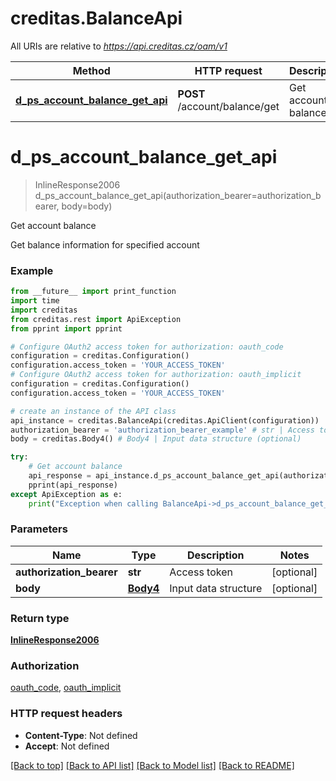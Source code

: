 # creditas.BalanceApi

All URIs are relative to *https://api.creditas.cz/oam/v1*

Method | HTTP request | Description
------------- | ------------- | -------------
[**d_ps_account_balance_get_api**](BalanceApi.md#d_ps_account_balance_get_api) | **POST** /account/balance/get | Get account balance


# **d_ps_account_balance_get_api**
> InlineResponse2006 d_ps_account_balance_get_api(authorization_bearer=authorization_bearer, body=body)

Get account balance

Get balance information for specified account

### Example
```python
from __future__ import print_function
import time
import creditas
from creditas.rest import ApiException
from pprint import pprint

# Configure OAuth2 access token for authorization: oauth_code
configuration = creditas.Configuration()
configuration.access_token = 'YOUR_ACCESS_TOKEN'
# Configure OAuth2 access token for authorization: oauth_implicit
configuration = creditas.Configuration()
configuration.access_token = 'YOUR_ACCESS_TOKEN'

# create an instance of the API class
api_instance = creditas.BalanceApi(creditas.ApiClient(configuration))
authorization_bearer = 'authorization_bearer_example' # str | Access token (optional)
body = creditas.Body4() # Body4 | Input data structure (optional)

try:
    # Get account balance
    api_response = api_instance.d_ps_account_balance_get_api(authorization_bearer=authorization_bearer, body=body)
    pprint(api_response)
except ApiException as e:
    print("Exception when calling BalanceApi->d_ps_account_balance_get_api: %s\n" % e)
```

### Parameters

Name | Type | Description  | Notes
------------- | ------------- | ------------- | -------------
 **authorization_bearer** | **str**| Access token | [optional] 
 **body** | [**Body4**](Body4.md)| Input data structure | [optional] 

### Return type

[**InlineResponse2006**](InlineResponse2006.md)

### Authorization

[oauth_code](../README.md#oauth_code), [oauth_implicit](../README.md#oauth_implicit)

### HTTP request headers

 - **Content-Type**: Not defined
 - **Accept**: Not defined

[[Back to top]](#) [[Back to API list]](../README.md#documentation-for-api-endpoints) [[Back to Model list]](../README.md#documentation-for-models) [[Back to README]](../README.md)

